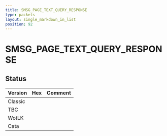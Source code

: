 ```yaml
---
title: SMSG_PAGE_TEXT_QUERY_RESPONSE
type: packets
layout: single_markdown_in_list
position: 92
---
```


# SMSG_PAGE_TEXT_QUERY_RESPONSE

## Status

Version | Hex | Comment
---------- | ---------- | ---------- 
Classic |  |  
TBC |  |  
WotLK |  |  
Cata |  |  
